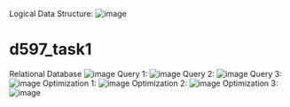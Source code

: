 Logical Data Structure:
![image](https://github.com/user-attachments/assets/44912c38-d654-4c2d-ad44-c0c5a04088b2)
# d597_task1
Relational Database
![image](https://github.com/user-attachments/assets/eda7f029-3fa6-4401-94f1-b609348acb03)
Query 1:
![image](https://github.com/user-attachments/assets/63dd0142-e46c-47db-bb7a-6982807854cc)
Query 2:
![image](https://github.com/user-attachments/assets/1dddd8a9-4514-40e0-b55f-f2ec4d1d90d5)
Query 3:
![image](https://github.com/user-attachments/assets/9df44da3-119c-4206-a1de-2238b1686250)
Optimization 1:
![image](https://github.com/user-attachments/assets/6352259e-ff03-4795-bd09-1e6d7ee3ed75)
Optimization 2:
![image](https://github.com/user-attachments/assets/1ebfdb2d-f75e-4695-ba8b-412fcd6eda64)
Optimization 3:
![image](https://github.com/user-attachments/assets/a82383e0-cd8b-4b3c-b6db-c043fefa81c9)
